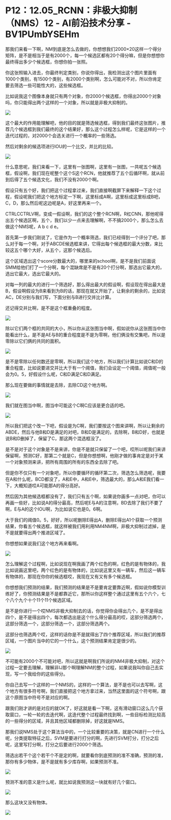# P12：12.05_RCNN：非极大抑制（NMS）12 - AI前沿技术分享 - BV1PUmbYSEHm

那我们来看一下啊，NM到底是怎么去做的，你想想我们2000×20这样一个得分矩阵，是不是相当于是有2000个，每一个候选区都有20个得分嘛，但是你想想你最终得出多少个候选框，你想你拍一张照。

你这张照输入进去，你最终判定类别，你说你得出，我检测出这个图片里面有1000个类别，有1500个类别，有2000个类别啊，怎么可能对不对，所以你肯定要去筛选一些可能性大的，这些候选框。

比如说我这个图像本身就只有两个对象，你2000个候选框，你得出2000个对象吗，你只能得出两个这样的一个对象，所以就是非极大抑制的。



![](img/ead20a77ae8f92412fb503803888f0c0_1.png)

这个最大的作用能理解吧，他的目的就是筛选候选框，得到我们最终这张图片，推荐几个候选框到我们最终的这个结果好，那么这个过程怎么样呢，它是这样的一个迭代过程的，对2000个会选关进行一个概率的一些筛选。

然后对剩余的候选项进行IOU的一个比交，并比的比较。

![](img/ead20a77ae8f92412fb503803888f0c0_3.png)

什么意思呢，我们来看一下，这里有一张图啊，这里有一张图，一共呢五个候选框，假设啊，我们现在呢整个这个S这个RCN，他就推荐了五个后循环啊，就从前到后得了五个候选文化，我们不没有2000个啊。

假设只有五个好，我们把这个过程拿过来，我们直接啊截屏下来解释一下这个过程，假设呢我们把这个地方标定一下啊，这里标成A啊，这里标成这里标成B吧，C，D，那么然后呢这边呢是A，好这里再来一个。

CTRLCCTRLV啊，变成一假设啊，我们的这个整个RCN啊，R杠CNN，那他呢得出五个候选区啊，五个，我们以少一点来去理解啊，不不搞2000个，那么怎么去做这个NMS呢，A b c d e。

首先第一步我们刚说了，它是作为一个概率筛选，我们已经得到一个评分了吧，那么对于每一个啊，对于ABCDE候选框来讲，它得出每个候选框的最大分数，来比较这五个哪个大好，从五个，这那个候选后。

这个区域选出这个score分数最大的，哪里来的school啊，是不是我们前面说SMM给他们打了一个分啊，每个混缺席是不是有20个打分啊，那选出它最大的，选出它最大，选出它最大的。

对每一列的最大的进行一个筛选好，那么得出最大的假设啊，假设现在得出最大是B，假设啊假设为B来看到为B的话，那现在就又开始了，让剩余的剩余的，比如说AC，DE分别与我们写，下面分别与B进行交并比计算。

还记得交并比啊，是不是这个框重叠的程度。

![](img/ead20a77ae8f92412fb503803888f0c0_5.png)

除以它们两个框的共同的大小，所以你从这张图当中啊，假如说你从这张图当中你能看出什么，是不是AE与B的重合程度是不是为零啊，他们俩没有交集吧，所以是零除以它们俩的共同的面积。



![](img/ead20a77ae8f92412fb503803888f0c0_7.png)

是不是零除以任何数还是零啊，所以我们这个地方，所以我们计算比如说C和D的重合程度，比如说要进交并比大于有一个阈值，我们会设定一个阈值，阈值呢一般会为0。5，好假设什么呢，C和D满足C和D满足。

那么现在要做的事情就是去除，去除CD这个地方啊。

![](img/ead20a77ae8f92412fb503803888f0c0_9.png)

我们就在图当中啊，图当中可能这个C啊C应该是更合适的吧。

![](img/ead20a77ae8f92412fb503803888f0c0_11.png)

所以我们把这个改一下吧，假设是为C啊，我们要按这个图来讲啊，所以让剩余的ABDE，然后与他B和D是满足的对吧，B和D是满足的，去除啊，B和D好，也就是说B和D删掉了，保留了C，那这两个混选框没了。

是不是对于这个对象是不是来讲，你是不是就只保留了一个吧，哎所以呢我们来讲保留啊，预测C好，那第二个就是C，但是你想想啊，他刚才做的事肯定是对于某一个对象预测来讲，把所有周围的所有的东西全去除了吧。

但是你不仅只有一个对象吧，所以你要循环的循环第二次，筛选怎么筛选呢，我要在A和什么呢，BCD都没了，A和E中，A和E中，筛选最大的，那么A和E我们看一下，大概知道哎A可能那A的得分高好。

然后因为其他候选框都没有了，我们只有五个啊，如果说你画多一点对吧，你可以再画一些好，比如说A的得分最高，然后呢E与A的注意啊，BD去除了我们不要了啊，E与A的这个IOU啊，为比如说它也是0。6啊。

大于我们的阈值0。5，好好，所以呢删除E得出A，删除E得出A1个获取一个预测结果，你看五个候选框，就这样被我们用利用NM4NM啊，非极大抑制过滤掉，是不是就要得出两个推进区域了。

你想想如果说我们这个地方再来看啊。

![](img/ead20a77ae8f92412fb503803888f0c0_13.png)

怎么理解这个过程啊，比如说现在啊我画了两个红色的啊，红色的是有物体的，我比如说画这里吧，两个红色的是有物体的，比如说这里又有一辆车，然后这一辆车有物体的，那现在你你的候选框哎，我现在又有又有多个候选框。

你想想我们预测的结果，我们预测的结果是不是要肯定要靠近啊，假如说你模型训练好了，你预测结果是不是都靠近它，那所以你这样整个通过这里有五个六个，七个八个九个十个11个11个候选区域。

是不是你进行一个哎NMS非极大抑制去的话，你觉得你会得出几个，是不是得出四个，是不是得出四个，每次都选出是这个什么得分最高的哎，这部分筛选两个，这部分筛选一个，这部分筛选一个，这部分筛选两个。

这部分也筛选两个哎，这样的话你是不是就得出了四个推荐区域，所以我们的推荐区域，一个图片当中的它的一个什么，这个预测结果肯定是很少的。



![](img/ead20a77ae8f92412fb503803888f0c0_15.png)

不可能有2000个不可能对吧，所以这就是啊我们所说的NM4非极大抑制，对这个过程一定要去理解，理解非IJ那个啊理解NM的整个过程，如果说我叫你自己去实现，写一个我给你的这些得分。

你自己去写一个这样的一个NMS的，这样的一个算法，是不是也可以去写啊，这个地方有很多符号啊，我们直接把这个地方拿过来，当然这里面的这个符号啊，跟这个原图当中符号不是对应的啊。

跟我们刚才讲的是对应的就OK了，好这就是看一下啊，这有滑动窗口这么几个获取窗口，一轮一轮的去迭代啊，这迭代整个过程最终找到啊，一些目标检测比较高的一些得分的区域，并且其他区域都删除掉，好这就是NMS。

那我们说NMS处于这个算法当中的，一个比较重要的决策，就是CN进行一个什么呢，分类提取特征之后，SVM是要进行打分的啊，先进行SVM打分，打分之后呢，这里写打分啊，打分之后要进行2000个筛选。

筛选出若干个这个若干个不是定的啊，就要看你到底预测的准不准确，预测的准，那你有多少物体，是不是就有多少库存啊，如果预测不准。



![](img/ead20a77ae8f92412fb503803888f0c0_17.png)

预测不准的意义是什么呢，就比如说我预测这一块就有好几个窗口。

![](img/ead20a77ae8f92412fb503803888f0c0_19.png)

那么这块又没有物体。

![](img/ead20a77ae8f92412fb503803888f0c0_21.png)